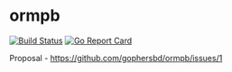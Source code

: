 # ormpb

[![Build Status](https://travis-ci.org/gophersbd/ormpb.svg?branch=master)](https://travis-ci.org/gophersbd/ormpb) [![Go Report Card](https://goreportcard.com/badge/github.com/gophersbd/ormpb)](https://goreportcard.com/report/github.com/gophersbd/ormpb)

Proposal - https://github.com/gophersbd/ormpb/issues/1